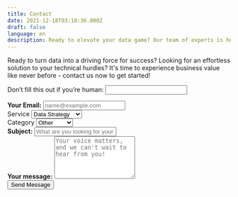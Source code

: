 ```yaml
---
title: Contact
date: 2021-12-18T03:10:36.000Z
draft: false
language: en
description: Ready to elevate your data game? Our team of experts is here to make data your secret weapon for success! Contact us now to begin your data-driven adventure!
---
```


<!-- @format -->

<section class="lg:pb-24">
  <div class="max-w-screen-md px-4 mx-auto">
      <p class="mb-8 font-light text-center text-gray-500 lg:mb-16 dark:text-gray-400 sm:text-xl">Ready to turn data into a driving force for success? Looking for an effortless solution to your technical hurdles? It's time to experience business value like never before - contact us now to get started!</p>
      <form name="contact" netlify class="space-y-8"
  method="POST"
  netlify-honeypot="bot-field"
  data-netlify="true" netlify>
    <p class="hidden">
    <label>
      Don’t fill this out if you’re human: <input name="bot-field" />
    </label>
  </p>
          <div class="my-4">
              <label for="email" class="block mb-2 font-medium text-gray-900 text-md dark:text-gray-300"><strong>Your Email:</strong>
              <input type="email" name = "email" id="email" class="shadow-sm bg-gray-50 border border-gray-300 text-gray-900 text-md rounded-lg focus:ring-indigo-500 focus:border-indigo-500 block w-full p-2.5 dark:bg-gray-700 dark:border-gray-600 dark:placeholder-gray-400 dark:text-white dark:focus:ring-indigo-500 dark:focus:border-indigo-500 dark:shadow-sm-light" placeholder="name@example.com" required></label>
          </div>
		  <div class="my-4">
                    <label for="service" class="block mb-2 font-medium text-gray-900 text-md dark:text-gray-300">Service</label>
      <select name="services" id="service" class="shadow-sm bg-gray-50 border border-gray-300 text-gray-900 text-md rounded-lg focus:ring-indigo-500 focus:border-indigo-500 block w-full p-2.5 dark:bg-gray-700 dark:border-gray-600 dark:placeholder-gray-400 dark:text-white dark:focus:ring-indigo-500 dark:focus:border-indigo-500 dark:shadow-sm-light" >
        <option value="data-strategy">Data Strategy</option>
        <option value="web">Web</option>
        <option value="marketing">Marketing</option>
        <option value="general">General Inquiry</option>
      </select>
          </div>
		  <div class="my-4">
                    <label for="size" class="block mb-2 font-medium text-gray-900 text-md dark:text-gray-300">Category</label>
      <select name="size" id="size" class="shadow-sm bg-gray-50 border border-gray-300 text-gray-900 text-md rounded-lg focus:ring-indigo-500 focus:border-indigo-500 block w-full p-2.5 dark:bg-gray-700 dark:border-gray-600 dark:placeholder-gray-400 dark:text-white dark:focus:ring-indigo-500 dark:focus:border-indigo-500 dark:shadow-sm-light" >
        <option value="other">Other</option>
		<option value="entry">Entry</option>
        <option value="scale">Scale</option>
        <option value="enterprise">Enterprise</option>
		</select>
          </div>
          <div class="my-4">
              <label for="subject" class="block mb-2 font-medium text-gray-900 text-md dark:text-gray-300"><strong>Subject:</strong></label>
              <input type="text" name = "subject" id="subject" class="block w-full p-3 text-gray-900 border border-gray-300 rounded-lg shadow-sm text-md bg-gray-50 focus:ring-indigo-500 focus:border-indigo-500 dark:bg-gray-700 dark:border-gray-600 dark:placeholder-gray-400 dark:text-white dark:focus:ring-indigo-500 dark:focus:border-indigo-500 dark:shadow-sm-light" placeholder="What are you looking for your business to succeed?" required>
          </div>
          <div class="my-4 sm:col-span-2">
              <label for="message" class="block mb-2 font-medium text-gray-900 text-md dark:text-gray-400"><strong>Your message:</strong></label>
              <textarea id="message" name = "mesage" rows="6" class="block p-2.5 w-full text-md text-gray-900 bg-gray-50 rounded-lg shadow-sm border border-gray-300 focus:ring-indigo-500 focus:border-indigo-500 dark:bg-gray-700 dark:border-gray-600 dark:placeholder-gray-400 dark:text-white dark:focus:ring-indigo-500 dark:focus:border-indigo-500" placeholder="Your voice matters, and we can't wait to hear from you!"></textarea>
          </div>
          <div class="mt-6 lg:pb-16">
             <button type="submit" class="px-5 py-3 font-bold text-center text-white bg-indigo-600 rounded-lg text-md sm:w-fit hover:bg-indigo-800 focus:ring-4 focus:outline-none focus:ring-indigo-300 dark:bg-indigo-600 dark:hover:bg-indigo-700 dark:focus:ring-indigo-800">Send Message</button>
          </div>
      </form>
  </div>
</section>
